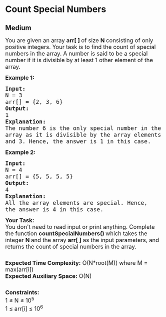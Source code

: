 # Count Special Numbers
## Medium
<div class="problems_problem_content__Xm_eO"><p><span style="font-size:18px">You are given an array <strong>arr[ ]&nbsp;</strong>of size <strong>N&nbsp;</strong>consisting of only positive integers. Your task is to find the count&nbsp;of special numbers in the array. A number is said to be a special number&nbsp;if it is divisible by at least 1 other element of the array.</span></p>

<p><span style="font-size:18px"><strong>Example 1:</strong></span></p>

<pre><span style="font-size:18px"><strong>Input:</strong>
N = 3
arr[] = {2, 3, 6}
<strong>Output:</strong>
1
<strong>Explanation:</strong>
The number 6 is the only special number in the
array as it is divisible by the array elements 2 
and 3. Hence, the answer is 1 in this case.</span></pre>

<p><span style="font-size:18px"><strong>Example 2:</strong></span></p>

<pre><span style="font-size:18px"><strong>Input: </strong>
N = 4
arr[] = {5, 5, 5, 5}
<strong>Output:</strong>
4
<strong>Explanation: </strong>
All the array elements are special. Hence, 
the answer is 4 in this case.</span>
</pre>

<p><span style="font-size:18px"><strong>Your Task:</strong><br>
You don't need to read input or print anything.&nbsp;Complete the function <strong>count</strong><strong>SpecialNumbers() </strong>which takes the integer&nbsp;<strong>N&nbsp;</strong>and the array <strong>arr[ ]</strong> as the input parameters, and returns the count of special numbers in the array.&nbsp;</span></p>

<p><br>
<span style="font-size:18px"><strong>Expected Time Complexity:</strong>&nbsp;O(N*root(M)) where M = max(arr[i])<br>
<strong>Expected Auxiliary Space:</strong>&nbsp;O(N)</span></p>

<p><br>
<span style="font-size:18px"><strong>Constraints:</strong><br>
1 ≤ N ≤ 10<sup>5&nbsp;</sup><br>
1 ≤ arr[i]&nbsp;≤ 10<sup>6</sup><sup>&nbsp;</sup></span></p>
</div>